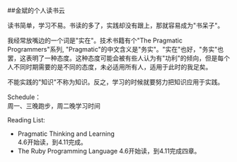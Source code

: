 ##金斌的个人读书云

读书简单，学习不易。书读的多了，实践却没有跟上，那就容易成为"书呆子"。  

我经常放嘴边的一个词是"实在"。技术书籍有个"The Pragmatic Programmers"系列, "Pragmatic"的中文含义是"务实"。"实在"也好，"务实"也罢，这表明了一种态度。这种态度可能会被有些人认为有"功利"的倾向，但是每个人不同时期需要的是不同的态度，未必适用所有人，适用于此时的我足矣。

不能实践的"知识"不称为知识。反之，学习的时候就要努力把知识应用于实践。

Schedule：  
周一、三晚跑步，周二晚学习时间

Reading List: 

- Pragmatic Thinking and Learning  
  4.6开始读，到4.11完成。
- The Ruby Programming Language
  4.6开始读，到4.11完成四章。





